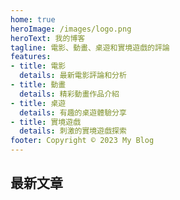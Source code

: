 ```yaml
---
home: true
heroImage: /images/logo.png
heroText: 我的博客
tagline: 電影、動畫、桌遊和實境遊戲的評論
features:
- title: 電影
  details: 最新電影評論和分析
- title: 動畫
  details: 精彩動畫作品介紹
- title: 桌遊
  details: 有趣的桌遊體驗分享
- title: 實境遊戲
  details: 刺激的實境遊戲探索
footer: Copyright © 2023 My Blog
---
```


## 最新文章

<!-- 這裡可以列出最新的幾篇文章 -->